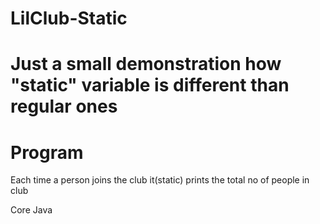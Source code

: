 # LilClub-Static

# Just a small demonstration how "static" variable is different than regular ones

# Program
Each time a person joins the club it(static) prints the total no of people in club

Core Java
